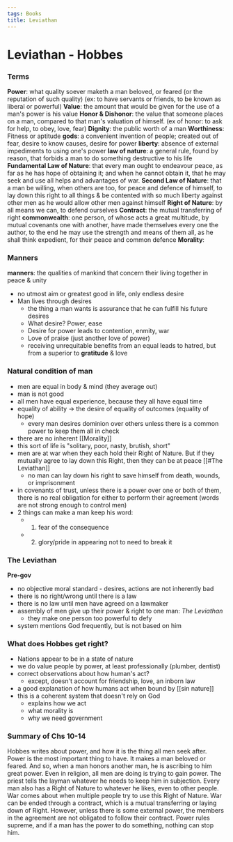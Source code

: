 ```yaml
---
tags: Books
title: Leviathan
---
```


# Leviathan - Hobbes

### Terms
**Power**: what quality soever maketh a man beloved, or feared (or the reputation of such quality)
	(ex: to have servants or friends, to be known as liberal or powerful)
**Value**: the amount that would be given for the use of a man's power is his value
**Honor & Dishonor**: the value that someone places on a man, compared to that man's valuation of himself. 
	(ex of honor: to ask for help, to obey, love, fear)
**Dignity**: the public worth of a man
**Worthiness**: Fitness or aptitude
**gods**: a convenient invention of people; created out of fear, desire to know causes, desire for power
**liberty**: absence of external impediments to using one's power
**law of nature**: a general rule, found by reason, that forbids a man to do something destructive to his life
**Fundamental Law of Nature**: that every man ought to endeavour peace, as far as he has hope of obtaining it; and when he cannot obtain it, that he may seek and use all helps and advantages of war.
**Second Law of Nature**: that a man be willing, when others are too, for peace and defence of himself, to lay down this right to all things & be contented with so much liberty against other men as he would allow other men against himself
**Right of Nature**: by all means we can, to defend ourselves
**Contract**: the mutual transferring of right
**commonwealth**: one person, of whose acts a great multitude, by mutual covenants one with another, have made themselves every one the author, to the end he may use the strength and means of them all, as he shall think expedient, for their peace and common defence
**Morality**: 

### Manners
**manners**: the qualities of mankind that concern their living together in peace & unity
- no utmost aim or greatest good in life, only endless desire
- Man lives through desires
	- the thing a man wants is assurance that he can fulfill his future desires
	- What desire? Power, ease
	- Desire for power leads to contention, enmity, war
	- Love of praise (just another love of power)
	- receiving unrequitable benefits from an equal leads to hatred, but from a superior to **gratitude** & love
	
### Natural condition of man
- men are equal in body & mind (they average out)
- man is not good
- all men have equal experience, because they all have equal time
- equality of ability -> the desire of equality of outcomes (equality of hope)
	- every man desires dominion over others unless there is a common power to keep them all in check
- there are no inherent [[Morality]] 
- this sort of life is "solitary, poor, nasty, brutish, short"
- men are at war when they each hold their Right of Nature. But if they mutually agree to lay down this Right, then they can be at peace [[#The Leviathan]]
	- no man can lay down his right to save himself from death, wounds, or imprisonment
- in covenants of trust, unless there is a power over one or both of them, there is no real obligation for either to perform their agreement (words are not strong enough to control men)
- 2 things can make a man keep his word:
	- 1. fear of the consequence
	- 2. glory/pride in appearing not to need to break it


### The Leviathan
**Pre-gov**
- no objective moral standard - desires, actions are not inherently bad
- there is no right/wrong until there is a law
- there is no law until men have agreed on a lawmaker
- assembly of men give up their power & right to one man: *The Leviathan*
	- they make one person too powerful to defy
- system mentions God frequently, but is not based on him
	
	
### What does Hobbes get right?
- Nations appear to be in a state of nature
- we do value people by power, at least professionally (plumber, dentist)
- correct observations about how human's act?
	- except, doesn't account for friendship, love, an inborn law
- a good explanation of how humans act when bound by [[sin nature]]
- this is a coherent system that doesn't rely on God
	- explains how we act
	- what morality is
	- why we need government

	
### Summary of Chs 10-14
Hobbes writes about power, and how it is the thing all men seek after. Power is the most important thing to have. It makes a man beloved or feared. And so, when a man honors another man, he is ascribing to him great power. Even in religion, all men are doing is trying to gain power. The priest tells the layman whatever he needs to keep him in subjection. Every man also has a Right of Nature to whatever he likes, even to other people. War comes about when multiple people try to use this Right of Nature. War can be ended through a contract, which is a mutual transferring or laying down of Right. However, unless there is some external power, the members in the agreement are not obligated to follow their contract. Power rules supreme, and if a man has the power to do something, nothing can stop him.
